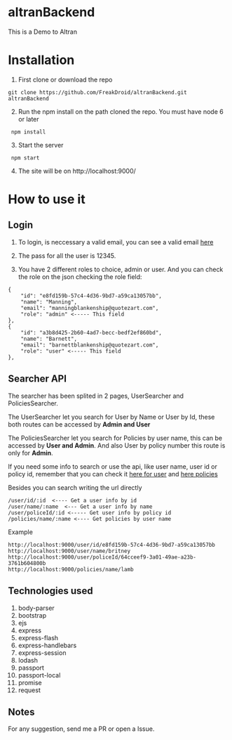 # altranBackend
This is a Demo to Altran

# Installation

1. First clone or download the repo

```
git clone https://github.com/FreakDroid/altranBackend.git altranBackend
```

2. Run the npm install on the path cloned the repo. You must have node 6 or later

```
 npm install
```

3. Start the server

```
 npm start
```

4. The site will be on http://localhost:9000/


# How to use it

## Login

1. To login, is neccessary a valid email, you can see a valid email [here](http://www.mocky.io/v2/5808862710000087232b75ac)

2. The pass for all the user is 12345.

3. You have 2 different roles to choice, admin or user. And you can check the role on the json checking the role field:

```
{
    "id": "e8fd159b-57c4-4d36-9bd7-a59ca13057bb",
    "name": "Manning",
    "email": "manningblankenship@quotezart.com",
    "role": "admin" <----- This field
},
{
    "id": "a3b8d425-2b60-4ad7-becc-bedf2ef860bd",
    "name": "Barnett",
    "email": "barnettblankenship@quotezart.com",
    "role": "user" <----- This field
},
```

## Searcher API

The searcher has been splited in 2 pages, UserSearcher and PoliciesSearcher.

The UserSearcher let you search for User by Name or User by Id, these both routes can be accessed by **Admin and User**

The PoliciesSearcher let you search for Policies by user name, this can be accessed by **User and Admin**. And also User by policy number this route is only for **Admin**.

If you need some info to search or use the api, like user name, user id or policy id, remember that you can check it [here for user](http://www.mocky.io/v2/5808862710000087232b75ac) and [here policies](http://www.mocky.io/v2/580891a4100000e8242b75c5)

Besides you can search writing the url directly

```
/user/id/:id  <---- Get a user info by id
/user/name/:name  <--- Get a user info by name
/user/policeId/:id <----- Get user info by policy id
/policies/name/:name <---- Get policies by user name
```

Example
```
http://localhost:9000/user/id/e8fd159b-57c4-4d36-9bd7-a59ca13057bb
http://localhost:9000/user/name/britney
http://localhost:9000/user/policeId/64cceef9-3a01-49ae-a23b-3761b604800b
http://localhost:9000/policies/name/lamb
```

## Technologies used

1. body-parser
2. bootstrap
3. ejs
4. express
5. express-flash
6. express-handlebars
7. express-session
8. lodash
9. passport
10. passport-local
11. promise
12. request


## Notes

For any suggestion, send me a PR or open a Issue.


